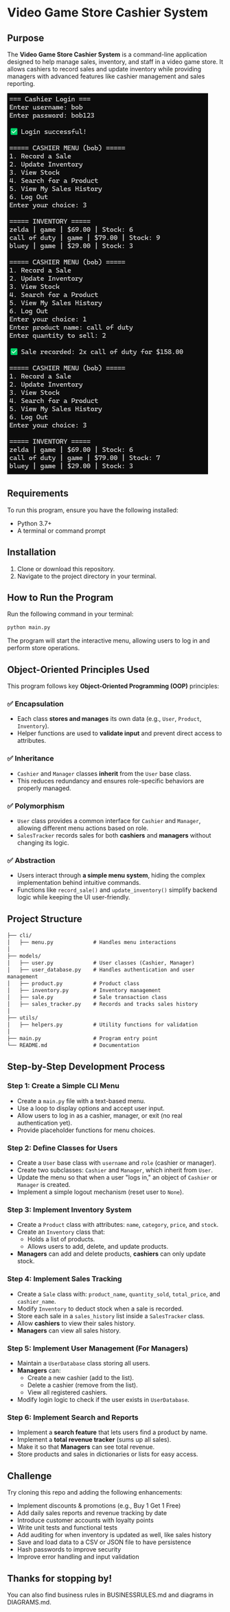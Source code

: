 # Video Game Store Cashier System

## Purpose
The **Video Game Store Cashier System** is a command-line application designed to help manage sales, inventory, and staff in a video game store. It allows cashiers to record sales and update inventory while providing managers with advanced features like cashier management and sales reporting.

![Screenshot of the program](screenshot.png)

## Requirements
To run this program, ensure you have the following installed:
- Python 3.7+
- A terminal or command prompt

## Installation
1. Clone or download this repository.
2. Navigate to the project directory in your terminal.

## How to Run the Program
Run the following command in your terminal:
```bash
python main.py
```
The program will start the interactive menu, allowing users to log in and perform store operations.

## Object-Oriented Principles Used
This program follows key **Object-Oriented Programming (OOP)** principles:

### ✅ Encapsulation
- Each class **stores and manages** its own data (e.g., `User`, `Product`, `Inventory`).
- Helper functions are used to **validate input** and prevent direct access to attributes.

### ✅ Inheritance
- `Cashier` and `Manager` classes **inherit** from the `User` base class.
- This reduces redundancy and ensures role-specific behaviors are properly managed.

### ✅ Polymorphism
- `User` class provides a common interface for `Cashier` and `Manager`, allowing different menu actions based on role.
- `SalesTracker` records sales for both **cashiers** and **managers** without changing its logic.

### ✅ Abstraction
- Users interact through **a simple menu system**, hiding the complex implementation behind intuitive commands.
- Functions like `record_sale()` and `update_inventory()` simplify backend logic while keeping the UI user-friendly.

## Project Structure
```
├── cli/
│   ├── menu.py             # Handles menu interactions
│
├── models/
│   ├── user.py             # User classes (Cashier, Manager)
│   ├── user_database.py    # Handles authentication and user management
│   ├── product.py          # Product class
│   ├── inventory.py        # Inventory management
│   ├── sale.py             # Sale transaction class
│   ├── sales_tracker.py    # Records and tracks sales history
│
├── utils/
│   ├── helpers.py          # Utility functions for validation
│
├── main.py                 # Program entry point
└── README.md               # Documentation
```

## Step-by-Step Development Process

### **Step 1: Create a Simple CLI Menu**
- Create a `main.py` file with a text-based menu.
- Use a loop to display options and accept user input.
- Allow users to log in as a cashier, manager, or exit (no real authentication yet).
- Provide placeholder functions for menu choices.

### **Step 2: Define Classes for Users**
- Create a `User` base class with `username` and `role` (cashier or manager).
- Create two subclasses: `Cashier` and `Manager`, which inherit from `User`.
- Update the menu so that when a user "logs in," an object of `Cashier` or `Manager` is created.
- Implement a simple logout mechanism (reset user to `None`).

### **Step 3: Implement Inventory System**
- Create a `Product` class with attributes: `name`, `category`, `price`, and `stock`.
- Create an `Inventory` class that:
  - Holds a list of products.
  - Allows users to add, delete, and update products.
- **Managers** can add and delete products, **cashiers** can only update stock.

### **Step 4: Implement Sales Tracking**
- Create a `Sale` class with: `product_name`, `quantity_sold`, `total_price`, and `cashier_name`.
- Modify `Inventory` to deduct stock when a sale is recorded.
- Store each sale in a `sales_history` list inside a `SalesTracker` class.
- Allow **cashiers** to view their sales history.
- **Managers** can view all sales history.

### **Step 5: Implement User Management (For Managers)**
- Maintain a `UserDatabase` class storing all users.
- **Managers** can:
  - Create a new cashier (add to the list).
  - Delete a cashier (remove from the list).
  - View all registered cashiers.
- Modify login logic to check if the user exists in `UserDatabase`.

### **Step 6: Implement Search and Reports**
- Implement a **search feature** that lets users find a product by name.
- Implement a **total revenue tracker** (sums up all sales).
- Make it so that **Managers** can see total revenue.
- Store products and sales in dictionaries or lists for easy access.

## Challenge
Try cloning this repo and adding the following enhancements: 
- Implement discounts & promotions (e.g., Buy 1 Get 1 Free)
- Add daily sales reports and revenue tracking by date
- Introduce customer accounts with loyalty points
- Write unit tests and functional tests
- Add auditing for when inventory is updated as well, like sales history
- Save and load data to a CSV or JSON file to have persistence
- Hash passwords to improve security
- Improve error handling and input validation

## Thanks for stopping by!
You can also find business rules in BUSINESSRULES.md and diagrams in DIAGRAMS.md.